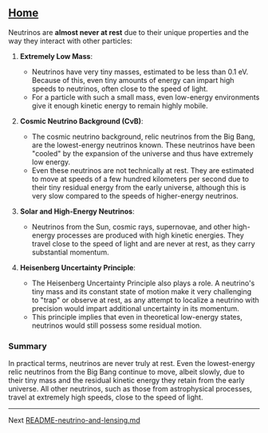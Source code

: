 [Home](https://t2m.io/VwvDcuw)
---

Neutrinos are **almost never at rest** due to their unique properties and the way they interact with other particles:

1. **Extremely Low Mass**:
   - Neutrinos have very tiny masses, estimated to be less than 0.1 eV. Because of this, even tiny amounts of energy can impart high speeds to neutrinos, often close to the speed of light.
   - For a particle with such a small mass, even low-energy environments give it enough kinetic energy to remain highly mobile.

2. **Cosmic Neutrino Background (CνB)**:
   - The cosmic neutrino background, relic neutrinos from the Big Bang, are the lowest-energy neutrinos known. These neutrinos have been "cooled" by the expansion of the universe and thus have extremely low energy.
   - Even these neutrinos are not technically at rest. They are estimated to move at speeds of a few hundred kilometers per second due to their tiny residual energy from the early universe, although this is very slow compared to the speeds of higher-energy neutrinos.

3. **Solar and High-Energy Neutrinos**:
   - Neutrinos from the Sun, cosmic rays, supernovae, and other high-energy processes are produced with high kinetic energies. They travel close to the speed of light and are never at rest, as they carry substantial momentum.

4. **Heisenberg Uncertainty Principle**:
   - The Heisenberg Uncertainty Principle also plays a role. A neutrino's tiny mass and its constant state of motion make it very challenging to "trap" or observe at rest, as any attempt to localize a neutrino with precision would impart additional uncertainty in its momentum.
   - This principle implies that even in theoretical low-energy states, neutrinos would still possess some residual motion.

### Summary
In practical terms, neutrinos are never truly at rest. Even the lowest-energy relic neutrinos from the Big Bang continue to move, albeit slowly, due to their tiny mass and the residual kinetic energy they retain from the early universe. All other neutrinos, such as those from astrophysical processes, travel at extremely high speeds, close to the speed of light.

---

Next [README-neutrino-and-lensing.md](https://t2m.io/rWQDxkN)
